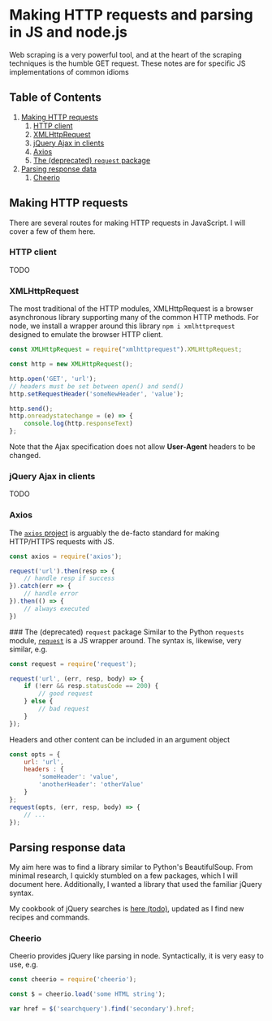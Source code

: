 # Making HTTP requests and parsing in JS and node.js

Web scraping is a very powerful tool, and at the heart of the scraping techniques is the humble GET request. These notes are for specific JS implementations of common idioms

<!--BEGIN TOC-->
## Table of Contents
1. [Making HTTP requests](#making-http-requests)
    1. [HTTP client](#http-client)
    2. [XMLHttpRequest](#xmlhttprequest)
    3. [jQuery Ajax in clients](#jquery-ajax-in-clients)
    4. [Axios](#axios)
    5. [The (deprecated) `request` package](#the-(deprecated)-request-package)
2. [Parsing response data](#parsing-response-data)
    1. [Cheerio](#cheerio)

<!--END TOC-->

## Making HTTP requests
There are several routes for making HTTP requests in JavaScript. I will cover a few of them here.

### HTTP client
TODO

### XMLHttpRequest
The most traditional of the HTTP modules, XMLHttpRequest is a browser asynchronous library supporting many of the common HTTP methods. For node, we install a wrapper around this library `npm i xmlhttprequest` designed to emulate the browser HTTP client. 
```js
const XMLHttpRequest = require("xmlhttprequest").XMLHttpRequest;

const http = new XMLHttpRequest();

http.open('GET', 'url');
// headers must be set between open() and send()
http.setRequestHeader('someNewHeader', 'value');

http.send();
http.onreadystatechange = (e) => {
	console.log(http.responseText)
};
```
Note that the Ajax specification does not allow **User-Agent** headers to be changed.

### jQuery Ajax in clients
TODO

### Axios
The [`axios` project](https://www.npmjs.com/package/axios) is arguably the de-facto standard for making HTTP/HTTPS requests with JS.

```js
const axios = require('axios');

request('url').then(resp => {
	// handle resp if success
}).catch(err => {
	// handle error
}).then(() => {
	// always executed
})
```

### The (deprecated) `request` package
Similar to the Python `requests` module, [`request`](https://www.npmjs.com/package/request) is a JS wrapper around. The syntax is, likewise, very similar, e.g.
```js
const request = require('request');

request('url', (err, resp, body) => {
	if (!err && resp.statusCode == 200) {
		// good request
	} else {
		// bad request
	}
});
```
Headers and other content can be included in an argument object
```js
const opts = {
	url: 'url',
	headers : {
		'someHeader': 'value',
		'anotherHeader': 'otherValue'
	}
};
request(opts, (err, resp, body) => {
	// ...
});
```
## Parsing response data
My aim here was to find a library similar to Python's BeautifulSoup. From minimal research, I quickly stumbled on a few packages, which I will document here. Additionally, I wanted a library that used the familiar jQuery syntax.

My cookbook of jQuery searches is [here (todo)](), updated as I find new recipes and commands.

### Cheerio
Cheerio provides jQuery like parsing in node. Syntactically, it is very easy to use, e.g.
```js
const cheerio = require('cheerio');

const $ = cheerio.load('some HTML string');

var href = $('searchquery').find('secondary').href;
```

